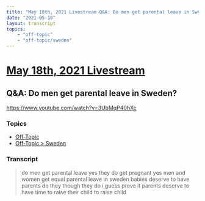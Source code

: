 ```yaml
---
title: "May 18th, 2021 Livestream Q&A: Do men get parental leave in Sweden?"
date: "2021-05-18"
layout: transcript
topics:
    - "off-topic"
    - "off-topic/sweden"
---
```

# [May 18th, 2021 Livestream](../2021-05-18.md)
## Q&A: Do men get parental leave in Sweden?
https://www.youtube.com/watch?v=3UbMqP40hXc

### Topics
* [Off-Topic](../topics/off-topic.md)
* [Off-Topic > Sweden](../topics/off-topic/sweden.md)

### Transcript

> do men get parental leave yes they do get pregnant yes men and women get equal parental leave in sweden babies deserve to have parents do they though they do i guess prove it parents deserve to have time to raise their child to raise child
